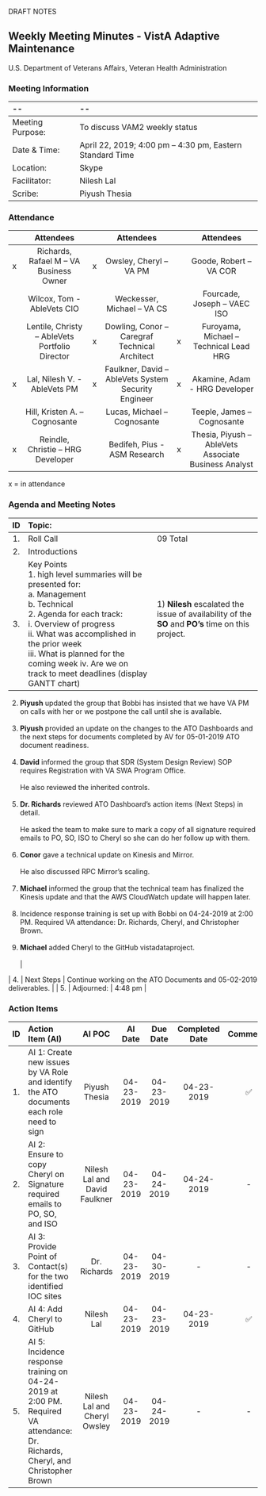 DRAFT NOTES

## Weekly Meeting Minutes  - VistA Adaptive Maintenance
U.S. Department of Veterans Affairs, Veteran Health Administration


### Meeting Information
| -- | -- |
|:---|:---|
| Meeting Purpose: | To discuss VAM2 weekly status  |
| Date & Time: | April 22, 2019; 4:00 pm – 4:30 pm, Eastern Standard Time |
| Location:	| Skype | 
| Facilitator:	| Nilesh Lal |
| Scribe: | Piyush Thesia |


### Attendance

|  | Attendees |  | Attendees	|  | Attendees |
|:---:|:---:|:---:|:---:|:---:|:---:|
| x | Richards, Rafael M – VA Business Owner | x | Owsley, Cheryl – VA PM |  | Goode, Robert – VA COR |
|   | Wilcox, Tom - AbleVets CIO |  | Weckesser, Michael – VA CS |  | Fourcade, Joseph – VAEC ISO |
|  | Lentile, Christy – AbleVets Portfolio Director | x | Dowling, Conor – Caregraf Technical Architect | x | Furoyama, Michael – Technical Lead HRG | 
| x | Lal, Nilesh V. - AbleVets PM | x | Faulkner, David – AbleVets System Security Engineer | x | Akamine, Adam - HRG Developer |
|  | Hill, Kristen A. – Cognosante |  | Lucas, Michael – Cognosante  |  | Teeple, James – Cognosante |
| x | Reindle, Christie – HRG Developer |  | Bedifeh, Pius - ASM Research  | x | Thesia, Piyush – AbleVets Associate Business Analyst |

x = in attendance




### Agenda and Meeting Notes

| ID | Topic: |  |
|:---:|:---|:---|
| 1. | Roll Call | 09 Total |
| 2. | Introductions |  | 
| 3. | Key Points </br> 1.	high level summaries will be presented for: </br> a.	Management </br> b.	Technical </br> 2.	Agenda for each track: </br> i.	Overview of progress </br> ii.	What was accomplished in the prior week </br> iii.	What is planned for the coming week iv.	Are we on track to meet deadlines (display GANTT chart) | 1)	**Nilesh** escalated the issue of availability of the **SO** and **PO’s** time on this project. </br> </br>
2)	**Piyush** updated the group that Bobbi has insisted that we have VA PM on calls with her or we postpone the call until she is available. </br> </br>
3)	**Piyush** provided an update on the changes to the ATO Dashboards and the next steps for documents completed by AV for 05-01-2019 ATO document readiness. </br> </br>
4)	**David** informed the group that SDR (System Design Review) SOP requires Registration with VA SWA Program Office. </br> </br> He also reviewed the inherited controls. </br> </br>
5)	**Dr. Richards** reviewed ATO Dashboard’s action items (Next Steps) in detail. </br> </br> He asked the team to make sure to mark a copy of all signature required emails to PO, SO, ISO to Cheryl so she can do her follow up with them. </br> </br>
6)	**Conor** gave a technical update on Kinesis and Mirror. </br> </br> He also discussed RPC Mirror’s scaling.  </br> </br>
7)	**Michael** informed the group that the technical team has finalized the Kinesis update and that the AWS CloudWatch update will happen later. </br> </br>
8)	Incidence response training is set up with Bobbi on 04-24-2019 at 2:00 PM. Required VA attendance: Dr. Richards, Cheryl, and Christopher Brown. </br> </br>
9)	**Michael** added Cheryl to the GitHub vistadataproject. </br> </br> |

| 4. |	Next Steps | Continue working on the ATO Documents and 05-02-2019 deliverables.   |
| 5. | Adjourned: | 4:48 pm |



### Action Items

| ID | Action Item (AI) | AI POC | AI Date | Due Date | Completed Date | Comments |
|:---:|:---|:---:|:---:|:---:|:---:|:---:|
| 1. | AI 1: Create new issues by VA Role and identify the ATO documents each role need to sign | Piyush Thesia | 04-23-2019 | 04-23-2019 | 04-23-2019| :white_check_mark: | 
| 2. | AI 2:  Ensure to copy Cheryl on Signature required emails to PO, SO, and ISO | Nilesh Lal and </br> David Faulkner | 04-23-2019 | 04-24-2019 | 04-24-2019 | - |
| 3. | AI 3:  Provide Point of Contact(s) for the two identified IOC sites | Dr. Richards | 04-23-2019 | 04-30-2019 | - | - |
| 4. | AI 4:  Add Cheryl to GitHub | Nilesh Lal | 04-23-2019 | 04-23-2019 | 04-23-2019 | :white_check_mark: |
| 5. | AI 5: Incidence response training on 04-24-2019 at 2:00 PM. Required VA attendance: Dr. Richards, Cheryl, and Christopher Brown | Nilesh Lal and Cheryl Owsley | 04-23-2019 | 04-24-2019 | - | - |

